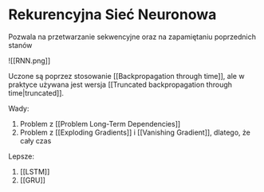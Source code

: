 # Rekurencyjna Sieć Neuronowa

Pozwala na przetwarzanie sekwencyjne oraz na zapamiętaniu poprzednich stanów

![[RNN.png]]

Uczone są poprzez stosowanie [[Backpropagation through time]], ale w praktyce używana jest wersja [[Truncated backpropagation through time|truncated]].

Wady:
1. Problem z [[Problem Long-Term Dependencies]]
2. Problem z [[Exploding Gradients]] i [[Vanishing Gradient]], dlatego, że cały czas 

Lepsze:

1. [[LSTM]]
2. [[GRU]]